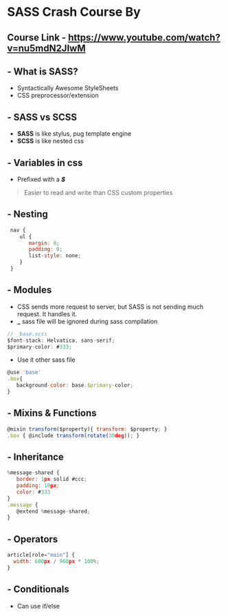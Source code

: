 # SASS Crash Course By <Traversy Media>

## Course Link - https://www.youtube.com/watch?v=nu5mdN2JIwM

## - What is SASS?
 - Syntactically Awesome StyleSheets
 - CSS preprocessor/extension

## - SASS vs SCSS
 - **SASS** is like stylus, pug template engine
 - **SCSS** is like nested css

## - Variables in css
 - Prefixed with a **_$_** 
 > Easier to read and write than CSS custom properties

## - Nesting

 ``` javascript
  nav {
     ul {
        margin: 0; 
        padding: 0;
        list-style: none;
     } 
  } 
 ```
 
## - Modules
 - CSS sends more request to server, but SASS is not sending much request. It handles it.
 - **_** sass file will be ignored during sass compilation
 ``` javascript 
 // _base.scss 
 $font-stack: Helvatica, sans-serif;  
 $primary-color: #333; 
 ```

 - Use it other sass file

 ```javascript
 @use 'base' 
 .box{
    background-color: base.$primary-color; 
 } 
 ```

## - Mixins & Functions
 ```javascript
 @mixin transform($property){ transform: $property; } 
 .box { @include transform(rotate(30deg)); } 
  ```

## - Inheritance
 ```javascript
 %message-shared { 
    border: 1px solid #ccc; 
    padding: 10px; 
    color: #333
 }
 .message { 
    @extend %message-shared; 
 } 
 ```

## - Operators
 ```javascript 
 article[role="main"] {
   width: 600px / 960px * 100%; 
 }
 ```

## - Conditionals
 - Can use if/else

 <!-- Add more code soon -->
